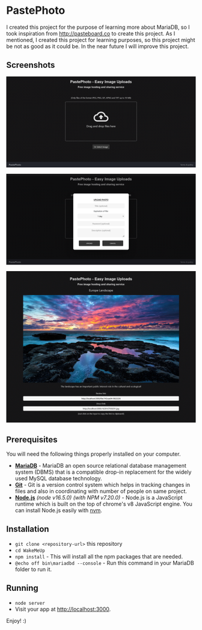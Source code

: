 # PastePhoto

I created this project for the purpose of learning more about MariaDB, so I took inspiration from http://pasteboard.co to create this project. As I mentioned, I created this project for learning purposes, so this project might be not as good as it could be. In the near future I will improve this project.

## Screenshots

![](./ss/1.png)

![](./ss/2.png)

![](./ss/3.png)

## Prerequisites

You will need the following things properly installed on your computer.

* **[MariaDB](https://mariadb.com/)** - MariaDB an open source relational database management system (DBMS) that is a compatible drop-in replacement for the widely used MySQL database technology.
* **[Git](https://git-scm.com/)** - Git is a version control system which helps in tracking changes in files and also in coordinating with number of people on same project.
* **[Node.js](https://nodejs.org/)** *(node v16.5.0)* *(with NPM v7.20.0)* - Node.js is a JavaScript runtime which is built on the top of chrome's v8 JavaScript engine. You can install Node.js easily with [nvm](https://github.com/creationix/nvm).

## Installation

* `git clone <repository-url>` this repository
* `cd WakeMeUp`
* `npm install` - This will install all the npm packages that are needed.
* `@echo off bin\mariadbd --console` - Run this command in your MariaDB folder to run it.
## Running

* `node server`
* Visit your app at [http://localhost:3000](http://localhost:3000).


Enjoy! :)
